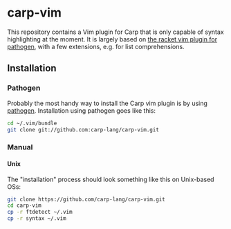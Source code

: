 # carp-vim

This repository contains a Vim plugin for Carp that is only
capable of syntax highlighting at the moment. It is largely
based on [the racket vim plugin for pathogen](https://github.com/wlangstroth/vim-racket),
with a few extensions, e.g. for list comprehensions.

## Installation

### Pathogen

Probably the most handy way to install the Carp vim plugin is by using
[pathogen](https://github.com/tpope/vim-pathogen). Installation using
pathogen goes like this:

```bash
cd ~/.vim/bundle
git clone git://github.com:carp-lang/carp-vim.git
```

### Manual

#### Unix

The "installation" process should look something like this on Unix-based
OSs:

```bash
git clone https://github.com/carp-lang/carp-vim.git
cd carp-vim
cp -r ftdetect ~/.vim
cp -r syntax ~/.vim
```
